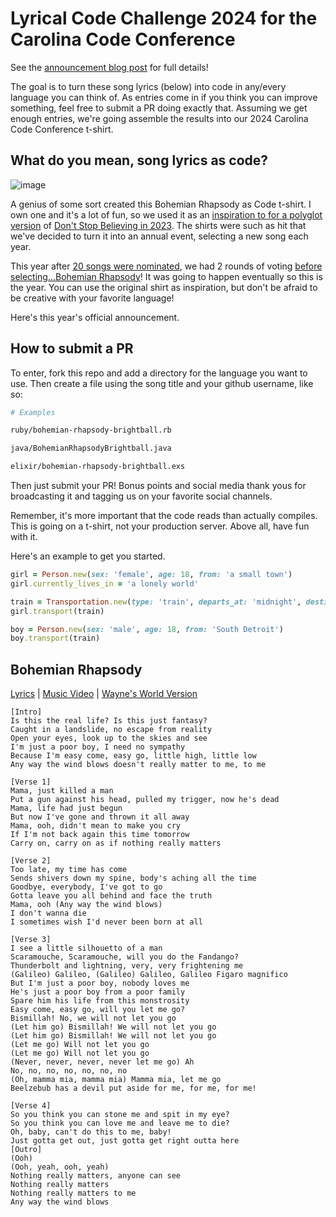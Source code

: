 # Lyrical Code Challenge 2024 for the Carolina Code Conference

See the [announcement blog post](https://blog.carolina.codes/p/lyrical-code-challenge-dont-stop?sd=pf) for full details!

The goal is to turn these song lyrics (below) into code in any/every language you can think of. As entries come in if you think you can improve something, feel free to submit a PR doing exactly that. Assuming we get enough entries, we're going assemble the results into our 2024 Carolina Code Conference t-shirt.

## What do you mean, song lyrics as code?

![image](https://user-images.githubusercontent.com/400920/235378344-93d0ef0a-0913-4109-bd4d-638d3da32eae.png)

A genius of some sort created this Bohemian Rhapsody as Code t-shirt. I own one and it's a lot of fun, so we used it as an [inspiration to for a polyglot version](https://blog.carolina.codes/p/lyrical-code-challenge-dont-stop) of [Don't Stop Believing in 2023](https://blog.carolina.codes/p/our-crowdsourced-shirt-is-ready). The shirts were such as hit that we've decided to turn it into an annual event, selecting a new song each year.

This year after [20 songs were nominated](https://blog.carolina.codes/p/round-1-2024-lyrical-code-challenge), we had 2 rounds of voting [before selecting...Bohemian Rhapsody](https://blog.carolina.codes/p/final-round-cast-your-vote-for-this)! It was going to happen eventually so this is the year.  You can use the original shirt as inspiration, but don't be afraid to be creative with your favorite language!

Here's this year's official announcement.

## How to submit a PR

To enter, fork this repo and add a directory for the language you want to use. Then create a file using the song title and your github username, like so:

```bash
# Examples

ruby/bohemian-rhapsody-brightball.rb

java/BohemianRhapsodyBrightball.java

elixir/bohemian-rhapsody-brightball.exs
```

Then just submit your PR! Bonus points and social media thank yous for broadcasting it and tagging us on your favorite social channels.

Remember, it's more important that the code reads than actually compiles. This is going on a t-shirt, not your production server. Above all, have fun with it.

Here's an example to get you started.

```ruby
girl = Person.new(sex: 'female', age: 18, from: 'a small town')
girl.currently_lives_in = 'a lonely world'

train = Transportation.new(type: 'train', departs_at: 'midnight', destination: 'anywhere')
girl.transport(train)

boy = Person.new(sex: 'male', age: 18, from: 'South Detroit')
boy.transport(train)
```

## Bohemian Rhapsody

[Lyrics](https://genius.com/Queen-bohemian-rhapsody-lyrics) | [Music Video](https://www.youtube.com/watch?v=fJ9rUzIMcZQ) | [Wayne's World Version](https://www.youtube.com/watch?v=thyJOnasHVE)

```
[Intro]
Is this the real life? Is this just fantasy?
Caught in a landslide, no escape from reality
Open your eyes, look up to the skies and see
I'm just a poor boy, I need no sympathy
Because I'm easy come, easy go, little high, little low
Any way the wind blows doesn't really matter to me, to me

[Verse 1]
Mama, just killed a man
Put a gun against his head, pulled my trigger, now he's dead
Mama, life had just begun
But now I've gone and thrown it all away
Mama, ooh, didn't mean to make you cry
If I'm not back again this time tomorrow
Carry on, carry on as if nothing really matters

[Verse 2]
Too late, my time has come
Sends shivers down my spine, body's aching all the time
Goodbye, everybody, I've got to go
Gotta leave you all behind and face the truth
Mama, ooh (Any way the wind blows)
I don't wanna die
I sometimes wish I'd never been born at all

[Verse 3]
I see a little silhouetto of a man
Scaramouche, Scaramouche, will you do the Fandango?
Thunderbolt and lightning, very, very frightening me
(Galileo) Galileo, (Galileo) Galileo, Galileo Figaro magnifico
But I'm just a poor boy, nobody loves me
He's just a poor boy from a poor family
Spare him his life from this monstrosity
Easy come, easy go, will you let me go?
Bismillah! No, we will not let you go
(Let him go) Bismillah! We will not let you go
(Let him go) Bismillah! We will not let you go
(Let me go) Will not let you go
(Let me go) Will not let you go
(Never, never, never, never let me go) Ah
No, no, no, no, no, no, no
(Oh, mamma mia, mamma mia) Mamma mia, let me go
Beelzebub has a devil put aside for me, for me, for me!

[Verse 4]
So you think you can stone me and spit in my eye?
So you think you can love me and leave me to die?
Oh, baby, can't do this to me, baby!
Just gotta get out, just gotta get right outta here
[Outro]
(Ooh)
(Ooh, yeah, ooh, yeah)
Nothing really matters, anyone can see
Nothing really matters
Nothing really matters to me
Any way the wind blows
```
